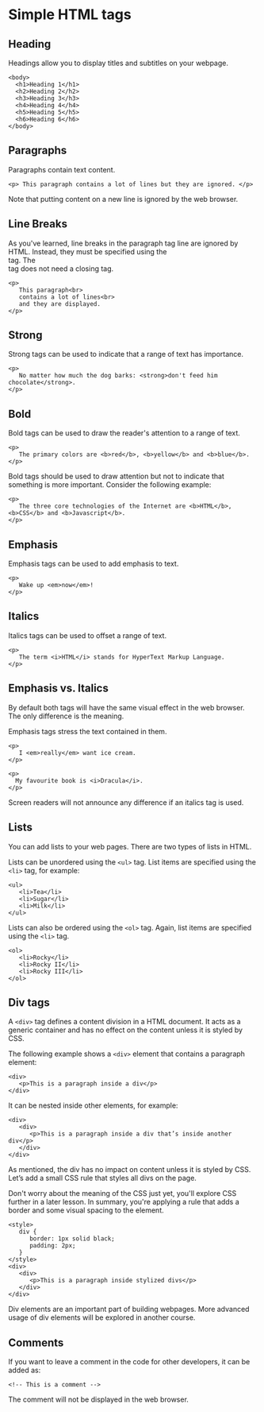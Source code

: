 # Simple HTML tags

## Heading
Headings allow you to display titles and subtitles on your webpage.

```
<body>
  <h1>Heading 1</h1>
  <h2>Heading 2</h2>
  <h3>Heading 3</h3>
  <h4>Heading 4</h4>
  <h5>Heading 5</h5>
  <h6>Heading 6</h6>
</body>
```
## Paragraphs
Paragraphs contain text content.

```
<p> This paragraph contains a lot of lines but they are ignored. </p>
```
Note that putting content on a new line is ignored by the web browser.

## Line Breaks
As you've learned, line breaks in the paragraph tag line are ignored by HTML. Instead, they must be specified using the <br> tag. The <br> tag does not need a closing tag.

```
<p>
   This paragraph<br>
   contains a lot of lines<br>
   and they are displayed.
</p>
```
## Strong
Strong tags can be used to indicate that a range of text has importance.

```
<p>
   No matter how much the dog barks: <strong>don't feed him chocolate</strong>.
</p>
```

## Bold
Bold tags can be used to draw the reader's attention to a range of text.

```
<p>
   The primary colors are <b>red</b>, <b>yellow</b> and <b>blue</b>.
</p>
```
Bold tags should be used to draw attention but not to indicate that something is more important. Consider the following example:

```
<p>
   The three core technologies of the Internet are <b>HTML</b>, <b>CSS</b> and <b>Javascript</b>.
</p>
```

## Emphasis
Emphasis tags can be used to add emphasis to text.

```
<p>
   Wake up <em>now</em>!
</p>
```

## Italics
Italics tags can be used to offset a range of text.

```
<p>
   The term <i>HTML</i> stands for HyperText Markup Language.
</p>
```

## Emphasis vs. Italics
By default both tags will have the same visual effect in the web browser. The only difference is the meaning.

Emphasis tags stress the text contained in them. 

```
<p>
   I <em>really</em> want ice cream.
</p>
```

```
<p>
  My favourite book is <i>Dracula</i>.
</p>
```
Screen readers will not announce any difference if an italics tag is used.

## Lists
You can add lists to your web pages. There are two types of lists in HTML.

Lists can be unordered using the `<ul>` tag. List items are specified using the `<li>` tag, for example:

```
<ul>
   <li>Tea</li>
   <li>Sugar</li>
   <li>Milk</li>
</ul>
```
Lists can also be ordered using the `<ol>` tag. Again, list items are specified using the `<li>` tag.

```
<ol>
   <li>Rocky</li>
   <li>Rocky II</li>
   <li>Rocky III</li>
</ol>
```

## Div tags
A `<div>` tag defines a content division in a HTML document. It acts as a generic container and has no effect on the content unless it is styled by CSS.

The following example shows a `<div>` element that contains a paragraph element:

```
<div>
   <p>This is a paragraph inside a div</p>
</div>
```

It can be nested inside other elements, for example:

```
<div>
   <div>
      <p>This is a paragraph inside a div that’s inside another div</p>
   </div>
</div>
```
As mentioned, the div has no impact on content unless it is styled by CSS. Let’s add a small CSS rule that styles all divs on the page.

Don't worry about the meaning of the CSS just yet, you'll explore CSS further in a later lesson. In summary, you're applying a rule that adds a border and some visual spacing to the element.

```
<style>
   div {
      border: 1px solid black;
      padding: 2px;
   }
</style>
<div>
   <div>
      <p>This is a paragraph inside stylized divs</p>
   </div>
</div>
```
Div elements are an important part of building webpages. More advanced usage of div elements will be explored in another course.

## Comments
If you want to leave a comment in the code for other developers, it can be added as:

`<!-- This is a comment -->`

The comment will not be displayed in the web browser.
